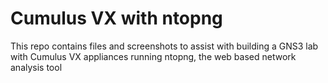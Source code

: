 # Cumulus VX with ntopng 
This repo contains files and screenshots to assist with building a GNS3 lab with Cumulus VX appliances running ntopng, the web based network analysis tool
